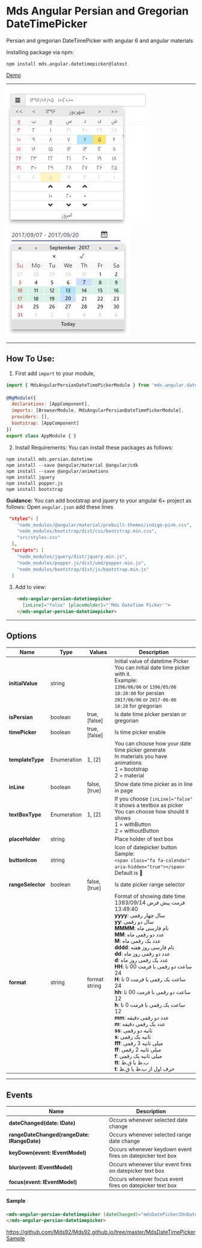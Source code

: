 # Mds Angular Persian and Gregorian DateTimePicker
Persian and gregorian DateTimePicker with angular 6 and angular materials

Installing package via npm:
```
npm install mds.angular.datetimepicker@latest
```

[Demo](https://mds92.github.io/MdsDateTimePickerSample/sample/)

------------------------------------------

![Mds Angular Persian and Gregorian DateTimePicker](https://raw.githubusercontent.com/Mds92/Mds92.github.io/master/MdsDateTimePickerSample/images/Angular-Persian-Date-Time-Picker-1.jpg)
![Mds Angular Persian and Gregorian DateTimePicker](https://raw.githubusercontent.com/Mds92/Mds92.github.io/master/MdsDateTimePickerSample/images/Angular-Persian-Date-Time-Picker-2.jpg)

------------------------------------------
## How To Use:
1. First add `import` to your module,
```javascript
import { MdsAngularPersianDateTimePickerModule } from 'mds.angular.datetimepicker';

@NgModule({
  declarations: [AppComponent],
  imports: [BrowserModule, MdsAngularPersianDateTimePickerModule],
  providers: [], 
  bootstrap: [AppComponent]
})
export class AppModule { }
```
2. Install Requirements:
You can install these packages as follows:
```
npm install mds.persian.datetime
npm install --save @angular/material @angular/cdk
npm install --save @angular/animations
npm install jquery
npm install popper.js
npm install bootstrap
```
**Guidance:**
You can add bootstrap and jquery to your angular 6+ project as follows:
Open `angular.json`
add these lines
```json
 "styles": [
    "node_modules/@angular/material/prebuilt-themes/indigo-pink.css",
    "node_modules/bootstrap/dist/css/bootstrap.min.css",
    "src/styles.css"
  ],
  "scripts": [
    "node_modules/jquery/dist/jquery.min.js",
    "node_modules/popper.js/dist/umd/popper.min.js",
    "node_modules/bootstrap/dist/js/bootstrap.min.js"
  ]
```

3. Add to view:
```html
    <mds-angular-persian-datetimepicker      
      [inLine]="false" [placeHolder]="'Mds DateTime Picker'"> 
    </mds-angular-persian-datetimepicker>
```

------------------------------------------

## Options

| Name        | Type           | Values            | Description  |
--------------|----------------|-------------------|--------------|
**initialValue** | string |  | Initial value of datetime Picker<br> You can initial date time picker with it.<br> Example:<br> `1396/06/06` or `1396/05/06  10:20:00` for persian<br> `2017/06/06` or `2017-06-06  10:20` for gregorian 
**isPersian** | boolean | true, [false] | Is date time picker persian or gregorian
**timePicker** | boolean | true, [false] | Is time picker enable
**templateType** | Enumeration | 1, [2] | You can choose how your date time picker generate<br>In materials you have animations<br> 1 = bootstrap <br> 2 = material
**inLine** | boolean | false, [true] | Show date time picker as in line in page
**textBoxType** | Enumeration | 1, [2] | If you choose `[inLine]="false"` it shows a textbox as picker<br>You can choose how should it shows <br> 1 = withButton <br> 2 = withoutButton
**placeHolder** | string | | Place holder of text box
**buttonIcon** | string | | Icon of datepicker button<br>Sample:<br> `<span class="fa fa-calendar" aria-hidden="true"></span>` <br> Default is 📅<br>
**rangeSelector** | boolean | false, [true] | Is date picker range selector
**format** | string | format string | Format of showing date time <br> فرمت پیش فرض 1393/09/14   13:49:40 <br> **yyyy**: سال چهار رقمی <br> **yy**: سال دو رقمی <br> **MMMM**: نام فارسی ماه <br> **MM**: عدد دو رقمی ماه <br> **M**: عدد یک رقمی ماه <br> **dddd**: نام فارسی روز هفته <br> **dd**: عدد دو رقمی روز ماه <br> **d**: عدد یک رقمی روز ماه <br> **HH**: ساعت دو رقمی با فرمت 00 تا 24 <br> **H**: ساعت یک رقمی با فرمت 0 تا 24 <br> **hh**: ساعت دو رقمی با فرمت 00 تا 12 <br> **h**: ساعت یک رقمی با فرمت 0 تا 12 <br> **mm**: عدد دو رقمی دقیقه <br> **m**: عدد یک رقمی دقیقه <br> **ss**: ثانیه دو رقمی <br> **s**: ثانیه یک رقمی <br> **fff**: میلی ثانیه 3 رقمی <br> **ff**: میلی ثانیه 2 رقمی <br> **f**: میلی ثانیه یک رقمی <br> **tt**: ب.ظ یا ق.ظ <br> **t**: حرف اول از ب.ظ یا ق.ظ <br> 

------------------------------------------

## Events

| Name        | Description  |
--------------|--------------|
**dateChanged(date: IDate)** | Occurs whenever selected date change
**rangeDateChanged(rangeDate: IRangeDate)** | Occurs whenever selected range date change
**keyDown(event: IEventModel)** | Occurs whenever keydown event fires on datepicker text box
**blur(event: IEventModel)** | Occurs whenever blur event fires on datepicker text box
**focus(event: IEventModel)** | Occurs whenever focus event fires on datepicker text box

#### Sample

```html
<mds-angular-persian-datetimepicker (dateChanged)="mdsDatePicker2OnDateChange($event)" (rangeDateChanged)="mdsDatePicker1OnDateRangeChange($event)"  [isPersian]="false" [templateType]="1" [rangeSelector]="true">
</mds-angular-persian-datetimepicker>
```

https://github.com/Mds92/Mds92.github.io/tree/master/MdsDateTimePickerSample
